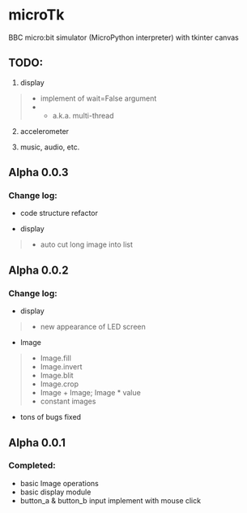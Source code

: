 # microTk
BBC micro:bit simulator (MicroPython interpreter) with tkinter canvas


## TODO:

1. display
> * implement of wait=False argument
> * * a.k.a. multi-thread

2. accelerometer

3. music, audio, etc.

## Alpha 0.0.3

### Change log:
* code structure refactor

* display
> * auto cut long image into list


## Alpha 0.0.2

### Change log:
* display
> * new appearance of LED screen

* Image
> * Image.fill
> * Image.invert
> * Image.blit
> * Image.crop
> * Image + Image; Image * value
> * constant images

* tons of bugs fixed


## Alpha 0.0.1

### Completed:
* basic Image operations
* basic display module
* button_a & button_b input implement with mouse click